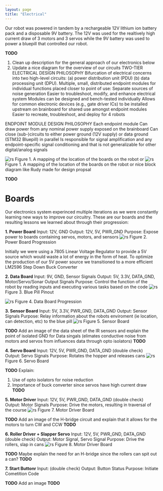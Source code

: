 ```yaml
---
layout: page
title: "Electrical"
---
```


Our robot was powered in tandem by a rechargeable 12V lithium ion battery pack and a disposable 9V battery. The 12V was used for the realtively high current draw of 3 motors and 3 servos while the 9V battery was used to power a bluepill that controlled our robot.

**TODO**
1. Clean up description for the general approach of our electronics below
2. Update a nice diagram for the overview of our circuits
TWO-TIER ELECTRICAL DESIGN PHILOSOPHY
Bifurcation of electrical concerns into two high-level circuits: 
(a) power distribution unit (PDU)
(b) data processing unit (DPU).
Multiple, small, distributed endpoint modules for individual functions placed closer to point of use:
Separate sources of noise generation
Easier to troubleshoot, modify, and enhance electrical system
Modules can be designed and bench-tested individually
Allows for common electronic devices (e.g., gate driver ICs) to be installed upstream on brainboard for shared use amongst endpoint modules
Easier to recreate, troubleshoot, and deploy for 4 robots

ENDPOINT MODULE DESIGN PHILOSOPHY
Each endpoint module
Can draw power from any nominal power supply exposed on the brainboard
Can close (sub-)circuits to either power ground (12V supply) or data ground (STM32 Bluepill) in parallel
Is responsible for signal amplification and any endpoint-specific signal conditioning and that is not generalizable for other digital/analog signals

![rs](https://raw.githubusercontent.com/seanghaeli/seanghaeli.github.io/master/assets/images/elec_map_2.PNG)
Figure 1. A mapping of the location of the boards on the robot
or
![rs](https://raw.githubusercontent.com/seanghaeli/seanghaeli.github.io/master/assets/images/elec_map_tobeupdated.PNG)
Figure 1. A mapping of the location of the boards on the robot
or
nice block diagram like Rudy made for design propsal

**TODO**

# Boards
Our electronics system experinced multiple iterations as we were constantly learning new ways to improve our circuitry.
These are our boards and the resulting lessons we learned about through their progression:

**1. Power Board**
Input: 12V, GND
Output: 12V, 5V, PWR_GND
Purpose: Expose power to boards containing servos, motors, and sensors
![rs](https://raw.githubusercontent.com/seanghaeli/seanghaeli.github.io/master/assets/images/powerboard.jpg)
Figure 2. Power Board Progression

Initially we were using a 7805 Linear Voltage Regulator to provide a 5V source which would waste a lot of energy in the form of heat.
To optimize the production of our 5V power source we transitioned to a more efficient LM2596 Step Down Buck Converter

**2. Data Board**
Input: 9V, GND, Sensor Signals
Output: 5V, 3.3V, DATA_GND, Motor/Servo/Sonar Output Signals
Purpose: Control the function of the robot by reading inputs and executing various tasks based on the code
![rs](https://raw.githubusercontent.com/seanghaeli/seanghaeli.github.io/master/assets/images/blue_pill_map.jpg)
Figure 3. Blue Pill Pinout

![rs](https://raw.githubusercontent.com/seanghaeli/seanghaeli.github.io/master/assets/images/databoard.jpg)
Figure 4. Data Board Progression

**3. Sensor Board**
Input: 5V, 3.3V, PWR_GND, DATA_GND
Output: Sensor Signals
Purpose: Relay information about the robots enviroment (ie location, can detection, etc) to the blue pill
![rs](https://raw.githubusercontent.com/seanghaeli/seanghaeli.github.io/master/assets/images/sensorboard.jpg)
Figure 5. Sensor Board

**TODO**
Add an image of the data sheet of the IR sensors and explain the point of isolated GND for Data singals (elimates conductive noise from motors and servos from influences data through opto isolators)
**TODO**

**4. Servo Board**
Input: 12V, 5V, PWR_GND, DATA_GND (double check)
Output: Servo Signals
Purpose: Rotates the hopper and releases cans
![rs](https://raw.githubusercontent.com/seanghaeli/seanghaeli.github.io/master/assets/images/servoboard.jpg)
Figure 6. Servo Board

**TODO**
Explain:
1. Use of opto isolators for noise reduction
2. Importance of buck converter since servos have high current draw
**TODO**


**5. Motor Driver**
Input: 12V, 5V, PWR_GND, DATA_GND (double check)
Output: Motor Signals
Purpose: Drive the motors, resulting in traversal of the course
![rs](https://raw.githubusercontent.com/seanghaeli/seanghaeli.github.io/master/assets/images/motordriver.jpg)
Figure 7. Motor Driver Board

**TODO**
Add an image of the H-bridge circuit and explain that it allows for the motors to turn CW and CCW
**TODO**

**6. Roller Driver + Slapper Servo**
Input: 12V, 5V, PWR_GND, DATA_GND (double check)
Output: Motor Signal, Servo Signal
Purpose: Drive the rollers, slap in cans
![rs](https://raw.githubusercontent.com/seanghaeli/seanghaeli.github.io/master/assets/images/rollerdrive.jpg)
Figure 8. Motor Driver Board

**TODO**
Maybe explain the need for an H-bridge since the rollers can spit out a can?
**TODO**

**7. Start Buttonr**
Input: (double check)
Output: Button Status
Purpose: Initiate Cometition Code

**TODO**
Add an image 
**TODO**


